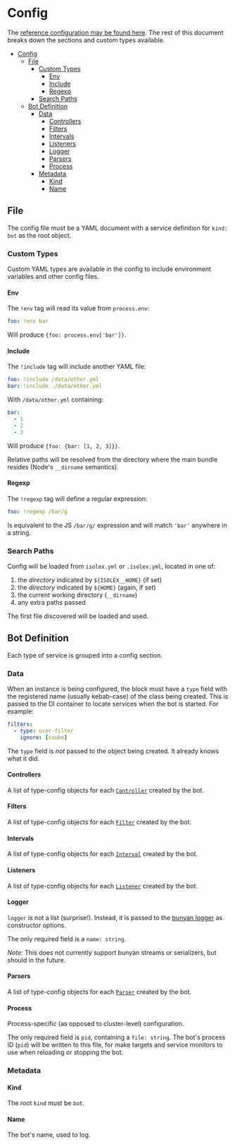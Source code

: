 # Config

The [reference configuration may be found here](./isolex.yml). The rest of this document breaks down the sections and
custom types available.

- [Config](#config)
  - [File](#file)
    - [Custom Types](#custom-types)
      - [Env](#env)
      - [Include](#include)
      - [Regexp](#regexp)
    - [Search Paths](#search-paths)
  - [Bot Definition](#bot-definition)
    - [Data](#data)
      - [Controllers](#controllers)
      - [Filters](#filters)
      - [Intervals](#intervals)
      - [Listeners](#listeners)
      - [Logger](#logger)
      - [Parsers](#parsers)
      - [Process](#process)
    - [Metadata](#metadata)
      - [Kind](#kind)
      - [Name](#name)

## File

The config file must be a YAML document with a service definition for `kind: bot` as the root object.

### Custom Types

Custom YAML types are available in the config to include environment variables and other config files.

#### Env

The `!env` tag will read its value from `process.env`:

```yaml
foo: !env bar
```

Will produce `{foo: process.env['bar']}`.

#### Include

The `!include` tag will include another YAML file:

```yaml
foo: !include /data/other.yml
bar: !include ./data/other.yml
```

With `/data/other.yml` containing:

```yaml
bar:
  - 1
  - 2
  - 3
```

Will produce `{foo: {bar: [1, 2, 3]}}`.

Relative paths will be resolved from the directory where the main bundle resides (Node's `__dirname` semantics).

#### Regexp

The `!regexp` tag will define a regular expression:

```yaml
foo: !regexp /bar/g
```

Is equivalent to the JS `/bar/g/` expression and will match `'bar'` anywhere in a string.

### Search Paths

Config will be loaded from `isolex.yml` or `.isolex.yml`, located in one of:

1. the *directory* indicated by `${ISOLEX__HOME}` (if set)
1. the *directory* indicated by `${HOME}` (again, if set)
1. the current working directory (`__dirname`)
1. any extra paths passed

The first file discovered will be loaded and used.

## Bot Definition

Each type of service is grouped into a config section.

### Data

When an instance is being configured, the block must have a `type` field with the registered name (usually kebab-case)
of the class being created. This is passed to the DI container to locate services when the bot is started. For example:

```yaml
filters:
  - type: user-filter
    ignore: [ssube]
```

The `type` field is *not* passed to the object being created. It already knows what it did.

#### Controllers

A list of type-config objects for each [`Controller`](../src/controller/Controller.ts) created by the bot.

#### Filters

A list of type-config objects for each [`Filter`](../src/filter/Filter.ts) created by the bot.

#### Intervals

A list of type-config objects for each [`Interval`](../src/interval/Interval.ts) created by the bot.

#### Listeners

A list of type-config objects for each [`Listener`](../src/listener/Listener.ts) created by the bot.

#### Logger

`logger` is not a list (surprise!). Instead, it is passed to the
[bunyan logger](https://github.com/trentm/node-bunyan#constructor-api) as constructor options.

The only required field is a `name: string`.

*Note*: This does not currently support bunyan streams or serializers, but should in the future.

#### Parsers

A list of type-config objects for each [`Parser`](../src/parser/Parser.ts) created by the bot.

#### Process

Process-specific (as opposed to cluster-level) configuration.

The only required field is `pid`, containing a `file: string`. The bot's process ID (`pid`) will be written to this
file, for make targets and service monitors to use when reloading or stopping the bot.

### Metadata

#### Kind

The root `kind` must be `bot`.

#### Name

The bot's name, used to log.
